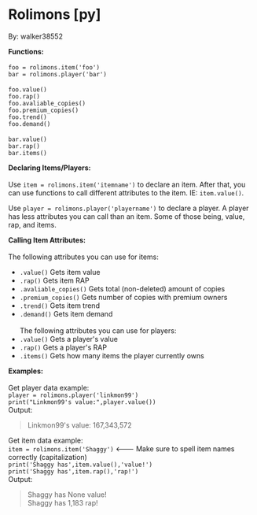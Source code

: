 # Rolimons [py]
<p>By: walker38552</p>

**Functions:**
<br/><br/>
```foo = rolimons.item('foo')```
<br/>
```bar = rolimons.player('bar')```
<br/><br/>
```foo.value()```
<br/>```foo.rap()```
<br/>```foo.avaliable_copies()```
<br/>```foo.premium_copies()```
<br/>```foo.trend()```
<br/>```foo.demand()```
<br/><br/>
```bar.value()```
<br/>```bar.rap()```
<br/>```bar.items()```

**Declaring Items/Players:**
<br/><br/>
Use ```item = rolimons.item('itemname')``` to declare an item. After that, you can use functions to call different attributes to the item. IE: ```item.value()```.

Use ```player = rolimons.player('playername')``` to declare a player. A player has less attributes you can call than an item. Some of those being, value, rap, and items.

**Calling Item Attributes:**
<br/><br/>The following attributes you can use for items:
- ```.value()``` Gets item value
- ```.rap()``` Gets item RAP
- ```.avaliable_copies()``` Gets total (non-deleted) amount of copies
- ```.premium_copies()``` Gets number of copies with premium owners
- ```.trend()``` Gets item trend
- ```.demand()``` Gets item demand
<br/><br/>The following attributes you can use for players:
- ```.value()``` Gets a player's value
- ```.rap()``` Gets a player's RAP
- ```.items()``` Gets how many items the player currently owns

**Examples:**
<br/><br/>
Get player data example:<br/>
```player = rolimons.player('linkmon99')```<br/>
```print("Linkmon99's value:",player.value())```<br/>
Output:
>Linkmon99's value: 167,343,572


Get item data example:<br/>
```item = rolimons.item('Shaggy')``` <--- Make sure to spell item names correctly (capitalization)<br/>
```print('Shaggy has',item.value(),'value!')```<br/>
```print('Shaggy has',item.rap(),'rap!')```<br/>
Output:
>Shaggy has None value!<br/>
>Shaggy has 1,183 rap!
